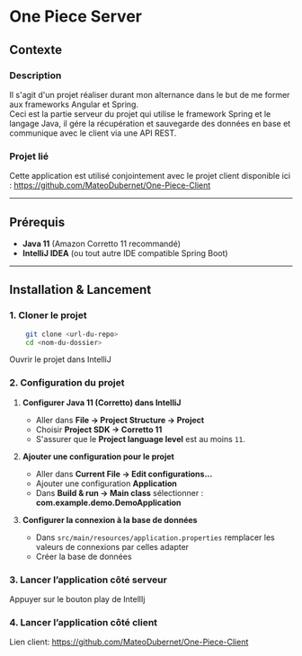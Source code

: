 ﻿# One Piece Server

## Contexte

### Description
Il s'agit d'un projet réaliser durant mon alternance dans le but de me former aux frameworks Angular et Spring.\
Ceci est la partie serveur du projet qui utilise le framework Spring et le langage Java, il gére la récupération et sauvegarde des données en base et communique avec le client via une API REST.

### Projet lié
Cette application est utilisé conjointement avec le projet client disponible ici :
https://github.com/MateoDubernet/One-Piece-Client

---

## Prérequis

- **Java 11** (Amazon Corretto 11 recommandé)
- **IntelliJ IDEA** (ou tout autre IDE compatible Spring Boot)

---

## Installation & Lancement
### 1. Cloner le projet
```bash
    git clone <url-du-repo>
    cd <nom-du-dossier>
```
Ouvrir le projet dans IntelliJ

### 2. Configuration du projet
1. **Configurer Java 11 (Corretto) dans IntelliJ**
    - Aller dans **File → Project Structure → Project**
    - Choisir **Project SDK → Corretto 11**
    - S'assurer que le **Project language level** est au moins `11`.


2. **Ajouter une configuration pour le projet**
    - Aller dans **Current File → Edit configurations...**
    - Ajouter une configuration **Application**
    - Dans **Build & run -> Main class** sélectionner : **com.example.demo.DemoApplication**


3. **Configurer la connexion à la base de données**
   - Dans `src/main/resources/application.properties` remplacer les valeurs de connexions par celles adapter
   - Créer la base de données

### 3. Lancer l’application côté serveur
Appuyer sur le bouton play de IntellIj

### 4. Lancer l’application côté client
Lien client: https://github.com/MateoDubernet/One-Piece-Client


